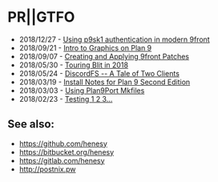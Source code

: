 # PR||GTFO

* 2018/12/27 - [Using p9sk1 authentication in modern 9front](https://seh.dev/2018/12/27/0/)
* 2018/09/21 - [Intro to Graphics on Plan 9](https://seh.dev/2018/09/21/0/)
* 2018/09/07 - [Creating and Applying 9front Patches](https://seh.dev/2018/09/07/0/)
* 2018/05/30 - [Touring Blit in 2018](https://seh.dev/2018/05/30/0/)
* 2018/05/24 - [DiscordFS -- A Tale of Two Clients](https://seh.dev/2018/05/24/0/)
* 2018/03/19 - [Install Notes for Plan 9 Second Edition](https://seh.dev/2018/03/19/0/)
* 2018/03/03 - [Using Plan9Port Mkfiles](https://seh.dev/2018/03/03/0/)
* 2018/02/23 - [Testing 1 2 3…](https://seh.dev/2018/02/23/0/)

## See also:

* <https://github.com/henesy>
* <https://bitbucket.org/henesy>
* <https://gitlab.com/henesy>
* <http://postnix.pw>


